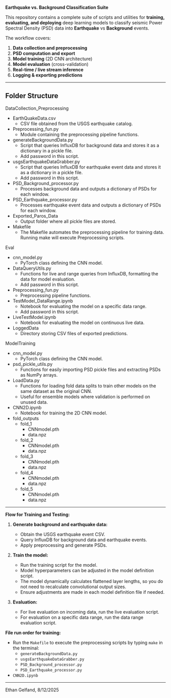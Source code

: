 **Earthquake vs. Background Classification Suite**

This repository contains a complete suite of scripts and utilities for **training, evaluating, and deploying** deep learning models to classify seismic Power Spectral Density (PSD) data into **Earthquake** vs **Background** events.

The workflow covers:
1. **Data collection and preprocessing**
2. **PSD computation and export**
3. **Model training** (2D CNN architecture)
4. **Model evaluation** (cross-validation)
5. **Real-time / live stream inference**
6. **Logging & exporting predictions**

---

Folder Structure
----------------

DataCollection_Preprocessing  
- EarthQuakeData.csv  
    - CSV file obtained from the USGS earthquake catalog.  
- Preprocessing_fun.py  
    - Module containing the preprocessing pipeline functions.  
- generateBackgroundData.py  
    - Script that queries InfluxDB for background data and stores it as a dictionary in a pickle file.
    - Add password in this script.  
- usgsEarthquakeDataGrabber.py  
    - Script that queries InfluxDB for earthquake event data and stores it as a dictionary in a pickle file.
    - Add password in this script. 
- PSD_Background_processor.py  
    - Processes background data and outputs a dictionary of PSDs for each window.  
- PSD_Earthquake_processor.py  
    - Processes earthquake event data and outputs a dictionary of PSDs for each window.  
- Exported_Paros_Data  
    - Output folder where all pickle files are stored.  
- Makefile
    - The Makefile automates the preprocessing pipeline for training data. Running make will execute Preprocessing scripts.

Eval  
- cnn_model.py  
    - PyTorch class defining the CNN model.  
- DataQueryUtils.py  
    - Functions for live and range queries from InfluxDB, formatting the data for model evaluation.
    - Add password in this script. 
- Preprocessing_fun.py  
    - Preprocessing pipeline functions.  
- TestModel_DataRange.ipynb  
    - Notebook for evaluating the model on a specific data range.
    - Add password in this script. 
- LiveTestModel.ipynb  
    - Notebook for evaluating the model on continuous live data.  
- LoggedData  
    - Directory storing CSV files of exported predictions.  

ModelTraining  
- cnn_model.py  
    - PyTorch class defining the CNN model.  
- psd_pickle_utils.py  
    - Functions for easily importing PSD pickle files and extracting PSDs as NumPy arrays.  
- LoadData.py  
    - Functions for loading fold data splits to train other models on the same dataset as the original CNN.  
    - Useful for ensemble models where validation is performed on unused data.  
- CNN2D.ipynb  
    - Notebook for training the 2D CNN model.  
- fold_outputs  
    - fold_1  
        - CNNmodel.pth  
        - data.npz  
    - fold_2  
        - CNNmodel.pth  
        - data.npz  
    - fold_3  
        - CNNmodel.pth  
        - data.npz  
    - fold_4  
        - CNNmodel.pth  
        - data.npz  
    - fold_5  
        - CNNmodel.pth  
        - data.npz  


---

**Flow for Training and Testing:**

1. **Generate background and earthquake data:**  
    - Obtain the USGS earthquake event CSV.  
    - Query InfluxDB for background data and earthquake events.  
    - Apply preprocessing and generate PSDs.  

2. **Train the model:**  
    - Run the training script for the model.  
    - Model hyperparameters can be adjusted in the model definition script.  
    - The model dynamically calculates flattened layer lengths, so you do not need to recalculate convolutional output sizes.  
    - Ensure adjustments are made in each model definition file if needed.  

3. **Evaluation:**  
    - For live evaluation on incoming data, run the live evaluation script.  
    - For evaluation on a specific data range, run the data range evaluation script.  

**File run order for training:**
- Run the `Makefile` to execute the preprocessing scripts by typing `make` in the terminal:
  - `generateBackgroundData.py`
  - `usgsEarthquakeDataGrabber.py`
  - `PSD_Background_processor.py`
  - `PSD_Earthquake_processor.py`
- `CNN2D.ipynb`
---

Ethan Gelfand, 8/12/2025
